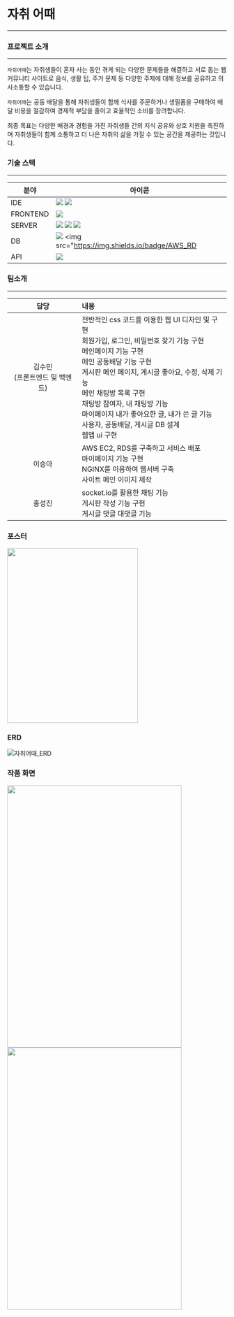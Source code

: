 # 자취 어때
---
### 프로젝트 소개
---
`자취어때`는 자취생들이 혼자 사는 동안 겪게 되는 다양한 문제들을 해결하고 서로 돕는 웹 커뮤니티 사이트로 음식, 생활 팁, 주거 문제 등 다양한 주제에 대해 정보를 공유하고 의사소통할 수 있습니다. 

`자취어때`는 공동 배달을 통해 자취생들이 함께 식사를 주문하거나 생필품을 구매하여 배달 비용을 절감하여 경제적 부담을 줄이고 효율적인 소비를 장려합니다. 

최종 목표는 다양한 배경과 경험을 가진 자취생들 간의 지식 공유와 상호 지원을 촉진하며 자취생들이 함께 소통하고 더 나은 자취의 삶을 가질 수 있는 공간을 제공하는 것입니다.

### 기술 스택
---
| 분야        | 아이콘                                                                                           |
|-------------|--------------------------------------------------------------------------------------------------|
| IDE         | <img src="https://img.shields.io/badge/VSCode-007ACC?style=flat&logo=visual-studio-code&logoColor=white" /> <img src="https://img.shields.io/badge/MySQL_Workbench-4479A1?style=flat&logo=mysql&logoColor=white"  />  |
| FRONTEND    | <img src="https://img.shields.io/badge/React-61DAFB?style=flat&logo=react&logoColor=black"/>                |
| SERVER      | <img src="https://img.shields.io/badge/Nginx-009639?style=flat&logo=nginx&logoColor=white"  /> <img src="https://img.shields.io/badge/AWS_EC2-232F3E?style=flat&logo=amazon-aws&logoColor=white" /> <img src="https://img.shields.io/badge/Express-000000?style=flat&logo=express&logoColor=white"  />               |
| DB          | <img src="https://img.shields.io/badge/MySQL-4479A1?style=flat&logo=mysql&logoColor=white" /> <img src="https://img.shields.io/badge/AWS_RD|S-527FFF?style=flat&logo=amazon-aws&logoColor=white"  />               |
| API         | <img src="https://img.shields.io/badge/Kakao_Map_API-FFCD00?style=flat&logo=kakao&logoColor=black" />        |

### 팀소개
---

|담당   |내용   |
|:-------:|:-------|
|김수민<br>(프론트엔드 및 백엔드)|전반적인 css 코드를 이용한 웹 UI 디자인 및 구현<br> 회원가입, 로그인, 비밀번호 찾기 기능 구현<br>메인페이지 기능 구현<br> 메인 공동배달 기능 구현<br> 게시판 메인 페이지, 게시글 좋아요, 수정, 삭제 기능 <br> 메인 채팅방 목록 구현 <br> 채팅방 참여자, 내 채팅방 기능<br> 마이페이지 내가 좋아요한 글, 내가 쓴 글 기능 <br> 사용자, 공동배달, 게시글 DB 설계<br> 웹앱 ui 구현|
|이승아|AWS EC2, RDS를 구축하고 서비스 배포 <br> 마이페이지 기능 구현 <br> NGINX를 이용하여 웹서버 구축<br> 사이트 메인 이미지 제작|
|홍성진|socket.io를 활용한 채팅 기능<br> 게시판 작성 기능 구현<br> 게시글 댓글 대댓글 기능|

### 포스터
<img src="https://github.com/soomni01/Jachwi/assets/113577375/c72691a9-d3a2-4c6f-872c-e5ba8ccd1467" width="300" height="400" />

### ERD
![자취어때_ERD](https://github.com/soomni01/Jachwi/assets/113577375/86a54951-dc42-4345-b883-8efb3f906fd8)

### 작품 화면
<img src="https://github.com/soomni01/Jachwi/assets/113577375/9ac95bb6-0a42-4443-9d67-e0668c13dda2" width="400" height="600" />
<img src="https://github.com/soomni01/Jachwi/assets/113577375/47eea4e1-50b7-4acb-b4a3-1dbc2c16ea34" width="400" height="600" />
